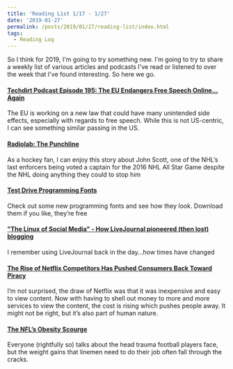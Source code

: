 ```yaml
---
title: 'Reading List 1/17 - 1/27'
date: '2019-01-27'
permalink: /posts/2019/01/27/reading-list/index.html
tags:
  - Reading Log
---
```


So I think for 2019, I'm going to try something new. I'm going to try to share a weekly list of various articles and podcasts I've read or listened to over the week that I've found interesting. So here we go.
<!-- excerpt -->

#### [Techdirt Podcast Episode 195: The EU Endangers Free Speech Online... Again](https://www.techdirt.com/articles/20190115/12230841398/techdirt-podcast-episode-195-eu-endangers-free-speech-online-again.shtml)

The EU is working on a new law that could have many unintended side effects, especially with regards to free speech. While this is not US-centric, I can see something similar passing in the US.

#### [Radiolab: The Punchline](https://www.wnycstudios.org/story/radiolab-punchline)

As a hockey fan, I can enjoy this story about John Scott, one of the NHL’s last enforcers being voted a captain for the 2016 NHL All Star Game despite the NHL doing anything they could to stop him

#### [Test Drive Programming Fonts](https://app.programmingfonts.org/)

Check out some new programming fonts and see how they look. Download them if you like, they’re free

#### ["The Linux of Social Media" - How LiveJournal pioneered (then lost) blogging](https://arstechnica.com/gadgets/2019/01/the-linux-of-social-media-how-livejournal-pioneered-then-lost-web-blogging/)

I remember using LiveJournal back in the day…how times have changed

#### [The Rise of Netflix Competitors Has Pushed Consumers Back Toward Piracy](https://motherboard.vice.com/en_us/article/d3q45v/bittorrent-usage-increases-netflix-streaming-sites)

I’m not surprised, the draw of Netflix was that it was inexpensive and easy to view content. Now with having to shell out money to more and more services to view the content, the cost is rising which pushes people away. It might not be right, but it’s also part of human nature.

#### [The NFL’s Obesity Scourge](https://www.nytimes.com/2019/01/17/sports/football/the-nfls-obesity-scourge.html)

Everyone (rightfully so) talks about the head trauma football players face, but the weight gains that linemen need to do their job often fall through the cracks.
